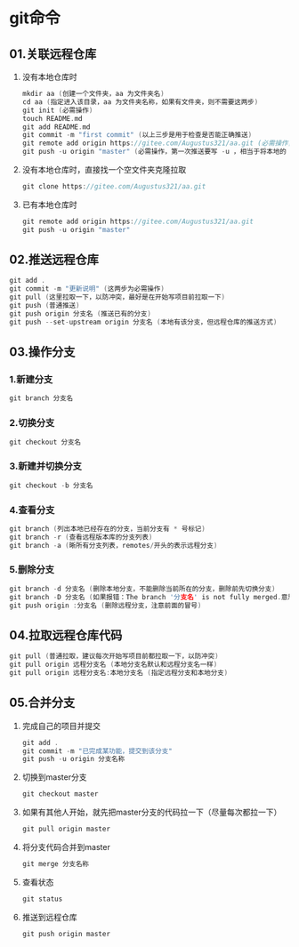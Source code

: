 # git命令

## 01.关联远程仓库

1. 没有本地仓库时

   ```c
   mkdir aa (创建一个文件夹，aa 为文件夹名)
   cd aa (指定进入该目录，aa 为文件夹名称，如果有文件夹，则不需要这两步)
   git init (必需操作)
   touch README.md
   git add README.md
   git commit -m "first commit" (以上三步是用于检查是否能正确推送)
   git remote add origin https://gitee.com/Augustus321/aa.git (必需操作，后面是仓库地址)
   git push -u origin "master" (必需操作，第一次推送要写 -u ，相当于将本地的 master 分支和远程的 master 分支关联)
   ```

2. 没有本地仓库时，直接找一个空文件夹克隆拉取

   ```c
   git clone https://gitee.com/Augustus321/aa.git
   ```

3. 已有本地仓库时

   ```c
   git remote add origin https://gitee.com/Augustus321/aa.git
   git push -u origin "master"
   ```

## 02.推送远程仓库

```c
git add .
git commit -m "更新说明" (这两步为必需操作)
git pull (这里拉取一下，以防冲突，最好是在开始写项目前拉取一下)
git push (普通推送)
git push origin 分支名 (推送已有的分支)
git push --set-upstream origin 分支名 (本地有该分支，但远程仓库的推送方式)
```

## 03.操作分支

### 1.新建分支

```c
git branch 分支名
```

### 2.切换分支

```c
git checkout 分支名
```

### 3.新建并切换分支

```c
git checkout -b 分支名
```

### 4.查看分支

```c
git branch (列出本地已经存在的分支，当前分支有 * 号标记)
git branch -r (查看远程版本库的分支列表)
git branch -a (晰所有分支列表，remotes/开头的表示远程分支)
```

### 5.删除分支

```c
git branch -d 分支名 (删除本地分支，不能删除当前所在的分支，删除前先切换分支)
git branch -D 分支名 (如果报错：The branch '分支名' is not fully merged.意思是：分支未完全合并。这时可以使用 -D 强制删除)
git push origin :分支名 (删除远程分支，注意前面的冒号)
```

## 04.拉取远程仓库代码

```c
git pull (普通拉取，建议每次开始写项目前都拉取一下，以防冲突)
git pull origin 远程分支名 (本地分支名默认和远程分支名一样)
git pull origin 远程分支名:本地分支名 (指定远程分支和本地分支)
```

## 05.合并分支

1. 完成自己的项目并提交

   ```c
   git add .
   git commit -m "已完成某功能，提交到该分支"
   git push -u origin 分支名称
   ```

2. 切换到master分支

   ```c
   git checkout master
   ```

3. 如果有其他人开始，就先把master分支的代码拉一下（尽量每次都拉一下）

   ```c
   git pull origin master
   ```

4. 将分支代码合并到master

   ```c
   git merge 分支名称
   ```

5. 查看状态

   ```c
   git status
   ```

6. 推送到远程仓库

   ```c
   git push origin master
   ```
